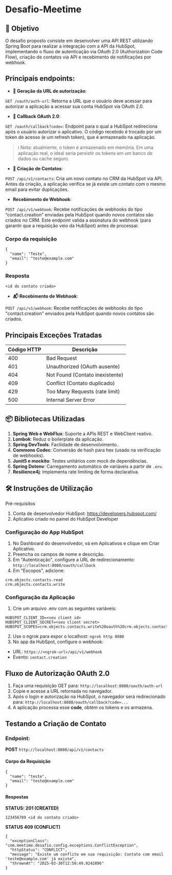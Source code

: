 ﻿# Desafio-Meetime

## 🎯 Objetivo
O desafio proposto consiste em desenvolver uma API REST utilizando Spring Boot para realizar a integração com a API da HubSpot, implementando o fluxo de autenticação via OAuth 2.0 (Authorization Code Flow), criação de contatos via API e recebimento de notificações por webhook.

## Principais endpoints:

- **🔐 Geração da URL de autorização**:

```GET /oauth/auth-url```: Retorna a URL que o usuário deve acessar para autorizar a aplicação a acessar sua conta HubSpot via OAuth 2.0.
  
- **🔁 Callback OAuth 2.0**:
  
```GET /oauth/callback?code=```: Endpoint para o qual a HubSpot redireciona após o usuário autorizar o aplicativo. O código recebido é trocado por um token de acesso (e um refresh token), que é armazenado na aplicação.

> ℹ️ Nota: atualmente, o token é armazenado em memória. Em uma aplicação real, o ideal seria persistir os tokens em um banco de dados ou cache seguro.

- **👤 Criação de Contatos**:
  
```POST /api/v1/contacts```: Cria um novo contato no CRM da HubSpot via API. Antes da criação, a aplicação verifica se já existe um contato com o mesmo email para evitar duplicações.

- **Recebimento de Webhook**:
  
```POST /api/v1/webhook```: Recebe notificações de webhooks do tipo “contact.creation” enviadas pela HubSpot quando novos contatos são criados no CRM. Este endpoint valida a assinatura do webhook (para garantir que a requisição veio da HubSpot) antes de processar.

### Corpo da requisição
```
{
  "name": "Teste",
  "email": "teste@example.com"
}
```
### Resposta

```<id do contato criado>```

- **📬 Recebimento de Webhook**:
  
```POST /api/v1/webhook```: Recebe notificações de webhooks do tipo "contact.creation" enviados pela HubSpot quando novos contatos são criados.

## Principais Exceções Tratadas

| Código HTTP | Descrição |
| ----------- | --------- |
| 400        | Bad Request     |
| 401        | Unauthorized (OAuth ausente)     |
| 404        | Not Found (Contato inexistente)     |
| 409        | Conflict (Contato duplicado)     |
| 429        | Too Many Requests (rate limit)     |
| 500        | 	Internal Server Error     |

## 📦 Bibliotecas Utilizadas

1. **Spring Web e WebFlux**: Suporte a APIs REST e WebClient reativo.
2. **Lombok**: Reduz o boilerplate da aplicação.
3. **Spring DevTools**: Facilidade de desenvolvimento..
4. **Commons Codec**:  Conversão de hash para hex (usado na verificação de webhooks).
5. **Junit5 e mockito**: Testes unitários com mock de dependências.
6. **Spring Dotenv**: Carregamento automático de variáveis a partir de ```.env```.
7. **Resilience4j**: Implementa rate limiting de forma declarativa.

## 🛠️ Instruções de Utilização

Pré-requisitos 
1. Conta de desenvolvedor HubSpot: https://developers.hubspot.com/
2. Aplicativo criado no painel do HubSpot Developer

### Configuração do App HubSpot

1. No Dashboard do desenvolvedor, vá em Aplicativos e clique em Criar Aplicativo.
2. Preencha os campos de nome e descrição.
3. Em "Autenticação", configure a URL de redirecionamento:
```http://localhost:8080/oauth/callback```
4. Em "Escopos", adicione:
```
crm.objects.contacts.read
crm.objects.contacts.write
```

### Configuração da Aplicação

1. Crie um arquivo .env com as seguintes variáveis:
```
HUBSPOT_CLIENT_ID=<seu client id>
HUBSPOT_CLIENT_SECRET=<seu client secret>
HUBSPOT_SCOPES=crm.objects.contacts.write%20oauth%20crm.objects.contacts.read
```
2. Use o ngrok para expor o localhost:
```ngrok http 8080```
3. No app da HubSpot, configure o webhook:
- URL: ```https://<ngrok-url>/api/v1/webhook```
- Evento: ```contact.creation```

## Fluxo de Autorização OAuth 2.0

1. Faça uma requisição GET para:
```http://localhost:8080/oauth/auth-url```
2. Copie e acesse a URL retornada no navegador.
3. Após o login e autorização na HubSpot, o navegador será redirecionado para:
```http://localhost:8080/oauth/callback?code=...```
4. A aplicação processa esse **code**, obtém os tokens e os armazena.

## Testando a Criação de Contato

### Endpoint:
**POST** ```http://localhost:8080/api/v1/contacts```

#### Corpo da Requisição
```
{
  "name": "teste",
  "email": "teste@example.com"
}
```

#### Respostas

**STATUS: 201 (CREATED)**
```
123456789 <id do contato criado>
```

**STATUS 409 (CONFLICT)**
```
{
  "exceptionClass": "com.meetime.desafio.config.exceptions.ConflictException",
  "httpStatus": "CONFLICT",
  "message": "Existe um conflito em sua requisição: Contato com email 'teste@example.com' já existe",
  "thrownAt": "2025-03-30T12:58:49.9242896"
}
```


